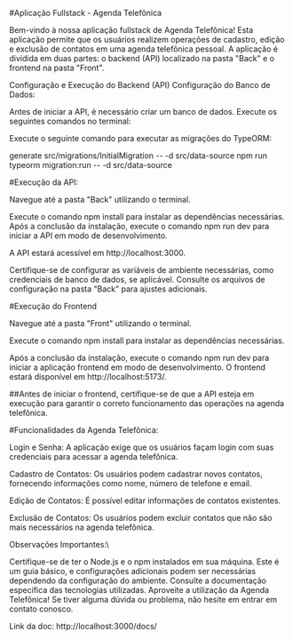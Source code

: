 
#Aplicação Fullstack - Agenda Telefônica

Bem-vindo à nossa aplicação fullstack de Agenda Telefônica! Esta aplicação permite que os usuários realizem operações de cadastro, edição e exclusão de contatos em uma agenda telefônica pessoal. A aplicação é dividida em duas partes: o backend (API) localizado na pasta "Back" e o frontend na pasta "Front".

Configuração e Execução do Backend (API)
Configuração do Banco de Dados:

Antes de iniciar a API, é necessário criar um banco de dados. Execute os seguintes comandos no terminal:

Execute o seguinte comando para executar as migrações do TypeORM:

generate src/migrations/InitialMigration -- -d src/data-source
npm run typeorm migration:run -- -d src/data-source


#Execução da API:

Navegue até a pasta "Back" utilizando o terminal.

Execute o comando npm install para instalar as dependências necessárias.
Após a conclusão da instalação, execute o comando npm run dev para iniciar a API em modo de desenvolvimento.

A API estará acessível em http://localhost:3000.

Certifique-se de configurar as variáveis de ambiente necessárias, como credenciais de banco de dados, se aplicável. Consulte os arquivos de configuração na pasta "Back" para ajustes adicionais.


#Execução do Frontend

Navegue até a pasta "Front" utilizando o terminal.

Execute o comando npm install para instalar as dependências necessárias.

Após a conclusão da instalação, execute o comando npm run dev para iniciar a aplicação frontend em modo de desenvolvimento.
O frontend estará disponível em http://localhost:5173/.


##Antes de iniciar o frontend, certifique-se de que a API esteja em execução para garantir o correto funcionamento das operações na agenda telefônica.

#Funcionalidades da Agenda Telefônica:

Login e Senha: A aplicação exige que os usuários façam login com suas credenciais para acessar a agenda telefônica.

Cadastro de Contatos: Os usuários podem cadastrar novos contatos, fornecendo informações como nome, número de telefone e email.

Edição de Contatos: É possível editar informações de contatos existentes.

Exclusão de Contatos: Os usuários podem excluir contatos que não são mais necessários na agenda telefônica.

Observações Importantes:\

Certifique-se de ter o Node.js e o npm instalados em sua máquina.
Este é um guia básico, e configurações adicionais podem ser necessárias dependendo da configuração do ambiente. Consulte a documentação específica das tecnologias utilizadas.
Aproveite a utilização da Agenda Telefônica! Se tiver alguma dúvida ou problema, não hesite em entrar em contato conosco.

Link da doc: http://localhost:3000/docs/

